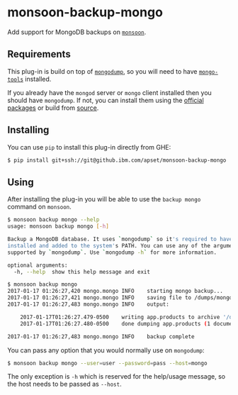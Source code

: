 # monsoon-backup-mongo
Add support for MongoDB backups on [`monsoon`](https://github.ibm.com/apset/monsoon).

## Requirements
This plug-in is build on top of [`mongodump`](https://docs.mongodb.com/manual/reference/program/mongodump/#bin.mongodump),
so you will need to have [`mongo-tools`](https://github.com/mongodb/mongo-tools)
installed. 

If you already have the `mongod` server or `mongo` client installed then you 
should have `mongodump`. If not, you can install them using the 
[official packages](https://docs.mongodb.com/manual/tutorial/install-mongodb-on-ubuntu/#packages)
or build from [source](https://github.com/mongodb/mongo-tools).

## Installing
You can use `pip` to install this plug-in directly from GHE:
```sh
$ pip install git+ssh://git@github.ibm.com/apset/monsoon-backup-mongo
```

## Using
After installing the plug-in you will be able to use the `backup mongo` command
on `monsoon`.

```sh
$ monsoon backup mongo --help
usage: monsoon backup mongo [-h]

Backup a MongoDB database. It uses `mongodump` so it's required to have it
installed and added to the system's PATH. You can use any of the arguments
supported by `mongodump`. Use `mongodump -h` for more information.

optional arguments:
  -h, --help  show this help message and exit
```

```sh
$ monsoon backup mongo
2017-01-17 01:26:27,420 mongo.mongo INFO    starting mongo backup...
2017-01-17 01:26:27,421 mongo.mongo INFO    saving file to /dumps/mongo_backup_20170117-012627.archive.gz
2017-01-17 01:26:27,483 mongo.mongo INFO    output:

	2017-01-17T01:26:27.479-0500	writing app.products to archive '/dumps/mongo_backup_20170117-012627.archive.gz'
	2017-01-17T01:26:27.480-0500	done dumping app.products (1 document)

2017-01-17 01:26:27,483 mongo.mongo INFO    backup complete
```

You can pass any option that you would normally use on `mongodump`:

```sh
$ monsoon backup mongo --user=user --password=pass --host=mongo
```

The only exception is `-h` which is reserved for the help/usage message, so the
host needs to be passed as `--host`.
